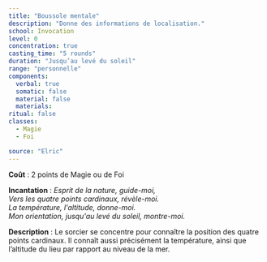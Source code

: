 ```yaml
---
title: "Boussole mentale"
description: "Donne des informations de localisation."
school: Invocation
level: 0
concentration: true
casting_time: "5 rounds"
duration: "Jusqu’au levé du soleil"
range: "personnelle"
components:
  verbal: true
  somatic: false
  material: false
  materials:
ritual: false
classes:
  - Magie
  - Foi

source: "Elric"
---
```

**Coût** : 2 points de Magie ou de Foi  

**Incantation** : *Esprit de la nature, guide-moi,*    
*Vers les quatre points cardinaux, révèle-moi.*    
*La température, l'altitude, donne-moi.*    
*Mon orientation, jusqu'au levé du soleil, montre-moi.*    

**Description** : Le sorcier se concentre pour connaître la position des quatre points cardinaux. Il connaît aussi précisément la température, ainsi que l’altitude du lieu par rapport au niveau de la mer.
